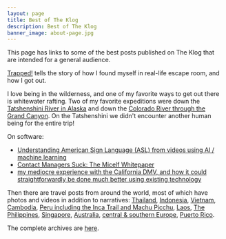 ```yaml
---
layout: page
title: Best of The Klog
description: Best of The Klog
banner_image: about-page.jpg
---
```


This page has links to some of the best posts published on The Klog that are intended for a general audience.

[Trapped!](/2019/12/24/trapped/) tells the story of how I found myself in real-life escape room, and how I got out.

I love being in the wilderness, and one of my favorite ways to get out there is whitewater rafting. Two of my favorite expeditions were down the [Tatshenshini River in Alaska](/2013/08/20/tatshenshini/)
and down the [Colorado River through the Grand Canyon](/2021/11/17/grand-canyon-rafting/).
On the Tatshenshini we didn't encounter another human being for the entire trip!

On software:
- [Understanding American Sign Language (ASL) from videos using AI / machine learning](/2021/02/21/ASL-understanding-in-video/)
- [Contact Managers Suck: The Micelf Whitepaper](/2020/10/05/contact-managers-suck-micelf-whitepaper/)
- [my mediocre experience with the California DMV, and how it could straightforwardly be done much better using existing technology](/2019/01/24/CA-DMV/)

Then there are travel posts from around the world, most of which have photos and videos in addition to narratives:
[Thailand](/2020/02/20/thailand/),
[Indonesia](/2019/10/11/indonesia/),
[Vietnam](/2020/01/18/vietnam/),
[Cambodia](/2019/12/18/cambodia/),
[Peru including the Inca Trail and Machu Picchu](/2022/02/12/peru/),
[Laos](/2020/01/02/laos/),
[The Philippines](/2019/12/10/philippines/),
[Singapore](/2019/11/13/singapore/),
[Australia](/2019/11/04/australia/),
[central & southern Europe](/2019/09/03/eurotrip/),
[Puerto Rico](/2016/12/29/puerto-rico/).

The complete archives are [here](/tags/).
